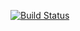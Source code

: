 [![Build Status](https://travis-ci.org/temporiIlustribus/GFLinalg.svg?branch=master)](https://travis-ci.org/temporiIlustribus/GFLinalg)
